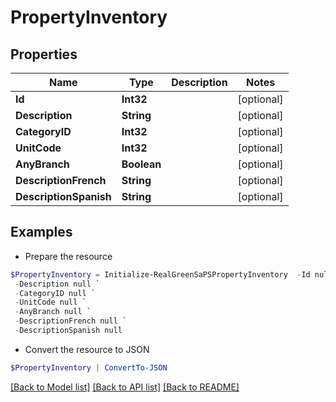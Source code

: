 # PropertyInventory
## Properties

Name | Type | Description | Notes
------------ | ------------- | ------------- | -------------
**Id** | **Int32** |  | [optional] 
**Description** | **String** |  | [optional] 
**CategoryID** | **Int32** |  | [optional] 
**UnitCode** | **Int32** |  | [optional] 
**AnyBranch** | **Boolean** |  | [optional] 
**DescriptionFrench** | **String** |  | [optional] 
**DescriptionSpanish** | **String** |  | [optional] 

## Examples

- Prepare the resource
```powershell
$PropertyInventory = Initialize-RealGreenSaPSPropertyInventory  -Id null `
 -Description null `
 -CategoryID null `
 -UnitCode null `
 -AnyBranch null `
 -DescriptionFrench null `
 -DescriptionSpanish null
```

- Convert the resource to JSON
```powershell
$PropertyInventory | ConvertTo-JSON
```

[[Back to Model list]](../README.md#documentation-for-models) [[Back to API list]](../README.md#documentation-for-api-endpoints) [[Back to README]](../README.md)

